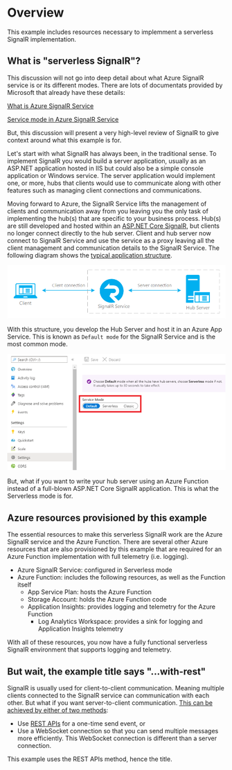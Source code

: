 # Overview

This example includes resources necessary to implemment a serverless SignalR implementation.

## What is "serverless SignalR"?

This discussion will not go into deep detail about what Azure SignalR service is or its different modes. There are lots of documentats provided by Microsoft that already have these details:

[What is Azure SignalR Service](https://learn.microsoft.com/en-us/azure/azure-signalr/signalr-overview)

[Service mode in Azure SignalR Service](https://learn.microsoft.com/en-us/azure/azure-signalr/concept-service-mode#default-mode)

But, this discussion will present a very high-level review of SignalR to give context around what this example is for.

Let's start with what SignalR has always been, in the traditional sense. To implement SignalR you would build a server application, usually as an ASP.NET application hosted in IIS but could also be a simple console application or Windows service. The server application would implement one, or more, hubs that clients would use to communicate along with other features such as managing client connections and communications.

Moving forward to Azure, the SignalR Service lifts the management of clients and communication away from you leaving you the only task of implementing the hub(s) that are specific to your business process. Hub(s) are still developed and hosted within an [ASP.NET Core SignalR](https://learn.microsoft.com/en-us/aspnet/core/signalr/introduction?view=aspnetcore-7.0), but clients no longer connect directly to the hub server. Client and hub server now connect to SignalR Service and use the service as a proxy leaving all the client management and communication details to the SignalR Service. The following diagram shows the [typical application structure](https://learn.microsoft.com/en-us/azure/azure-signalr/concept-service-mode#default-mode).

![traditional-application-structure](docs/images/traditional-application-structure.png)

With this structure, you develop the Hub Server and host it in an Azure App Service. This is known as `Default mode` for the SignalR Service and is the most common mode.

![service-modes](docs/images/service-modes.png)

But, what if you want to write your hub server using an Azure Function instead of a full-blown ASP.NET Core SignalR application. This is what the Serverless mode is for.

## Azure resources provisioned by this example

The essential resources to make this serverless SignalR work are the Azure SignalR service and the Azure Function. There are several other Azure resources that are also provisioned by this example that are required for an Azure Function implementation with full telemetry (i.e. logging).

- Azure SignalR Service: configured in Serverless mode
- Azure Function: includes the following resources, as well as the Function itself
    - App Service Plan: hosts the Azure Function
    - Storage Account: holds the Azure Function code
    - Application Insights: provides logging and telemetry for the Azure Function
        - Log Analytics Workspace: provides a sink for logging and Application Insights telemetry

With all of these resources, you now have a fully functional serverless SignalR environment that supports logging and telemetry.

## But wait, the example title says "...with-rest"

SignalR is usually used for client-to-client communication. Meaning multiple clients connected to the SignalR service can communication with each other. But what if you want server-to-client communication. [This can be achieved by either of two methods](https://learn.microsoft.com/en-us/azure/azure-signalr/concept-service-mode#serverless-mode):

- Use [REST APIs](https://learn.microsoft.com/en-us/azure/azure-signalr/signalr-reference-data-plane-rest-api) for a one-time send event, or
- Use a WebSocket connection so that you can send multiple messages more efficiently. This WebSocket connection is different than a server connection.

This example uses the REST APIs method, hence the title.

